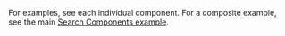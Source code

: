 
For examples, see each individual component. For a composite example, see the main [Search Components example](#section-search-components).